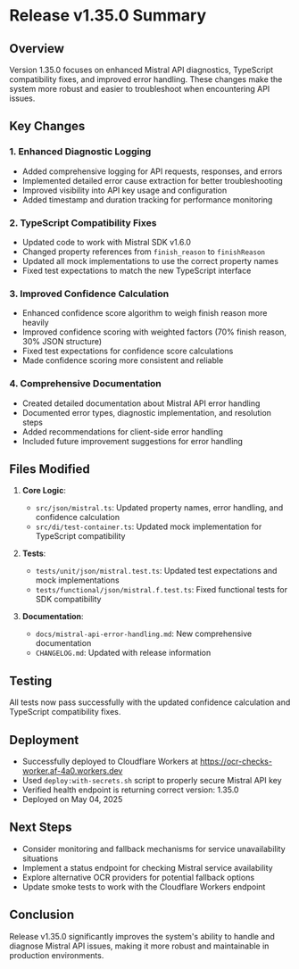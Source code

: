# Release v1.35.0 Summary

## Overview
Version 1.35.0 focuses on enhanced Mistral API diagnostics, TypeScript compatibility fixes, and improved error handling. These changes make the system more robust and easier to troubleshoot when encountering API issues.

## Key Changes

### 1. Enhanced Diagnostic Logging
- Added comprehensive logging for API requests, responses, and errors
- Implemented detailed error cause extraction for better troubleshooting
- Improved visibility into API key usage and configuration
- Added timestamp and duration tracking for performance monitoring

### 2. TypeScript Compatibility Fixes
- Updated code to work with Mistral SDK v1.6.0
- Changed property references from `finish_reason` to `finishReason` 
- Updated all mock implementations to use the correct property names
- Fixed test expectations to match the new TypeScript interface

### 3. Improved Confidence Calculation
- Enhanced confidence score algorithm to weigh finish reason more heavily
- Improved confidence scoring with weighted factors (70% finish reason, 30% JSON structure)
- Fixed test expectations for confidence score calculations
- Made confidence scoring more consistent and reliable

### 4. Comprehensive Documentation
- Created detailed documentation about Mistral API error handling
- Documented error types, diagnostic implementation, and resolution steps
- Added recommendations for client-side error handling
- Included future improvement suggestions for error handling

## Files Modified

1. **Core Logic**:
   - `src/json/mistral.ts`: Updated property names, error handling, and confidence calculation
   - `src/di/test-container.ts`: Updated mock implementation for TypeScript compatibility

2. **Tests**:
   - `tests/unit/json/mistral.test.ts`: Updated test expectations and mock implementations
   - `tests/functional/json/mistral.f.test.ts`: Fixed functional tests for SDK compatibility

3. **Documentation**:
   - `docs/mistral-api-error-handling.md`: New comprehensive documentation
   - `CHANGELOG.md`: Updated with release information

## Testing
All tests now pass successfully with the updated confidence calculation and TypeScript compatibility fixes.

## Deployment
- Successfully deployed to Cloudflare Workers at https://ocr-checks-worker.af-4a0.workers.dev
- Used `deploy:with-secrets.sh` script to properly secure Mistral API key
- Verified health endpoint is returning correct version: 1.35.0
- Deployed on May 04, 2025

## Next Steps
- Consider monitoring and fallback mechanisms for service unavailability situations
- Implement a status endpoint for checking Mistral service availability
- Explore alternative OCR providers for potential fallback options
- Update smoke tests to work with the Cloudflare Workers endpoint

## Conclusion
Release v1.35.0 significantly improves the system's ability to handle and diagnose Mistral API issues, making it more robust and maintainable in production environments.
